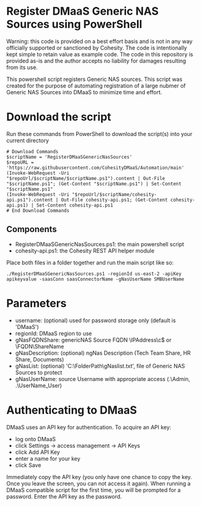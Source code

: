 # Register DMaaS Generic NAS Sources using PowerShell
Warning: this code is provided on a best effort basis and is not in any way officially supported or sanctioned by Cohesity. The code is intentionally kept simple to retain value as example code. The code in this repository is provided as-is and the author accepts no liability for damages resulting from its use.

This powershell script registers Generic NAS sources. This script was created for the purpose of automating registration of a large nubmer of Generic NAS Sources into DMaaS to minimize time and effort. 

# Download the script
Run these commands from PowerShell to download the script(s) into your current directory

~~~
# Download Commands
$scriptName = 'RegisterDMaaSGenericNasSources' 
$repoURL = 'https://raw.githubusercontent.com/CohesityDMaaS/Automation/main'
(Invoke-WebRequest -Uri "$repoUrl/$scriptName/$scriptName.ps1").content | Out-File "$scriptName.ps1"; (Get-Content "$scriptName.ps1") | Set-Content "$scriptName.ps1"
(Invoke-WebRequest -Uri "$repoUrl/$scriptName/cohesity-api.ps1").content | Out-File cohesity-api.ps1; (Get-Content cohesity-api.ps1) | Set-Content cohesity-api.ps1
# End Download Commands
~~~

## Components
* RegisterDMaaSGenericNasSources.ps1: the main powershell script
* cohesity-api.ps1: the Cohesity REST API helper module

Place both files in a folder together and run the main script like so:

~~~
./RegisterDMaaSGenericNasSources.ps1 -regionId us-east-2 -apiKey apikeyvalue -saasConn saasConnectorName -gNasUserName SMBUserName
~~~
# Parameters
- username: (optional) used for password storage only (default is 'DMaaS')
- regionId: DMaaS region to use
- gNasFQDNShare: genericNAS Source FQDN \\IPAddress\c$ or \\FQDN\ShareName
- gNasDescription: (optional) ngNas Description (Tech Team Share, HR Share, Documents)
- gNasList: (optional) 'C:\FolderPath\gNaslist.txt', file of Generic NAS Sources to protect
- gNasUserName: source Username with appropriate access (.\Admin, .\UserName_User)

# Authenticating to DMaaS

DMaaS uses an API key for authentication. To acquire an API key:

- log onto DMaaS
- click Settings -> access management -> API Keys
- click Add API Key
- enter a name for your key
- click Save

Immediately copy the API key (you only have one chance to copy the key. Once you leave the screen, you can not access it again). When running a DMaaS compatible script for the first time, you will be prompted for a password. Enter the API key as the password.
 